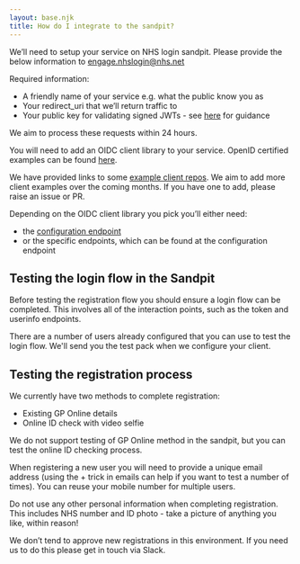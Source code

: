 ```yaml
---
layout: base.njk
title: How do I integrate to the sandpit?
---
```


We’ll need to setup your service on NHS login sandpit. Please provide the below information to [engage.nhslogin@nhs.net](engage.nhslogin@nhs.net)

 Required information:

- A friendly name of your service e.g. what the public know you as
- Your redirect_uri that we’ll return traffic to
- Your public key for validating signed JWTs - see [here](https://nhsconnect.github.io/nhslogin/integrating-to-sandpit/) for guidance

 We aim to process these requests within 24 hours.

 You will need to add an OIDC client library to your service. OpenID certified examples can be found [here](https://openid.net/developers/certified).

 We have provided links to some [example client repos](https://nhsconnect.github.io/nhslogin/example-oidc). We aim to add more client examples over the coming months. If you have one to add, please raise an issue or PR.

 Depending on the OIDC client library you pick you’ll either need:

- the [configuration endpoint](https://auth.sandpit.signin.nhs.uk/.well-known/openid-configuration)
- or the specific endpoints, which can be found at the configuration endpoint


 ## Testing the login flow in the Sandpit

 Before testing the registration flow you should ensure a login flow can be completed. This involves all of the interaction points, such as the token and userinfo endpoints.

  There are a number of users already configured that you can use to test the login flow. We'll send you the test pack when we configure your client.

 ## Testing the registration process

We currently have two methods to complete registration:

- Existing GP Online details
- Online ID check with video selfie

 We do not support testing of GP Online method in the sandpit, but you can test the online ID checking process.

 When registering a new user you will need to provide a unique email address (using the + trick in emails can help if you want to test a number of times). You can reuse your mobile number for multiple users.

 Do not use any other personal information when completing registration. This includes NHS number and ID photo - take a picture of anything you like, within reason!

 We don’t tend to approve new registrations in this environment. If you need us to do this please get in touch via Slack.

